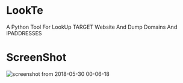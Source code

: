 # LookTe
A Python Tool For LookUp TARGET Website And Dump Domains And IPADDRESSES 

# ScreenShot
  ![screenshot from 2018-05-30 00-06-18](https://user-images.githubusercontent.com/29546157/40685582-2cca2b8e-6384-11e8-979d-a34edbc7ba9f.png)

